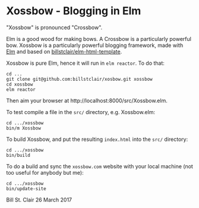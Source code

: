# Xossbow - Blogging in Elm

"Xossbow" is pronounced "Crossbow".

Elm is a good wood for making bows. A Crossbow is a particularly powerful bow. Xossbow is a particularly powerful blogging framework, made with [Elm](http://elm-lang.org/) and based on [billstclair/elm-html-template](http://package.elm-lang.org/packages/billstclair/elm-html-template/latest).

Xossbow is pure Elm, hence it will run in `elm reactor`. To do that:

    cd ...
    git clone git@github.com:billstclair/xosbow.git xossbow
    cd xossbow
    elm reactor

Then aim your browser at http://localhost:8000/src/Xossbow.elm.

To test compile a file in the `src/` directory, e.g. Xossbow.elm:

    cd .../xossbow
    bin/m Xossbow
    
To build Xossbow, and put the resulting `index.html` into the `src/` directory:

    cd .../xossbow
    bin/build
    
To do a build and sync the `xossbow.com` website with your local machine (not too useful for anybody but me):

    cd .../xossbow
    bin/update-site

Bill St. Clair
26 March 2017
